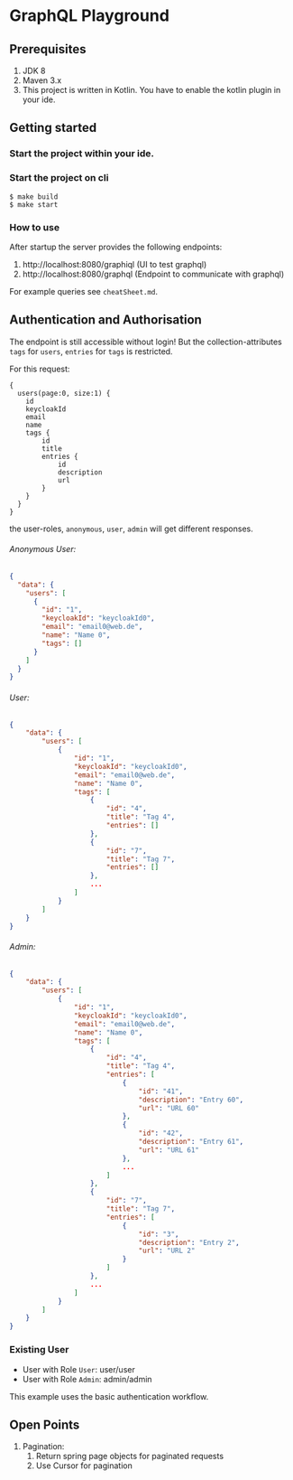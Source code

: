 # GraphQL Playground

## Prerequisites

1. JDK 8
2. Maven 3.x
3. This project is written in Kotlin. You have to enable the kotlin plugin in your ide.

## Getting started

###  Start the project within your ide.

### Start the project on cli

    $ make build
    $ make start
    
### How to use

After startup the server provides the following endpoints:

1.  http://localhost:8080/graphiql  (UI to test graphql)
2.  http://localhost:8080/graphql   (Endpoint to communicate with graphql)

For example queries see `cheatSheet.md`.

## Authentication and Authorisation

The endpoint is still accessible without login!
But the collection-attributes `tags` for `users`, `entries` for `tags` is restricted.

For this request:
```
{ 
  users(page:0, size:1) {
    id
    keycloakId
    email
    name
    tags {
        id
        title
        entries {
            id
            description
            url
        }
    }
  }
}
```
the user-roles, `anonymous`, `user`, `admin` will get different responses.

###### Anonymous User:
```json
{
  "data": {
    "users": [
      {
        "id": "1",
        "keycloakId": "keycloakId0",
        "email": "email0@web.de",
        "name": "Name 0",
        "tags": []
      }
    ]
  }
}
```
###### User:
````json
{
    "data": {
        "users": [
            {
                "id": "1",
                "keycloakId": "keycloakId0",            
                "email": "email0@web.de",
                "name": "Name 0",
                "tags": [
                    {
                        "id": "4",
                        "title": "Tag 4",
                        "entries": []
                    },
                    {
                        "id": "7",
                        "title": "Tag 7",
                        "entries": []
                    },
                    ...
                ]
            }
        ]
    }
}
````
###### Admin:
````json
{
    "data": {
        "users": [
            {
                "id": "1",
                "keycloakId": "keycloakId0",
                "email": "email0@web.de",
                "name": "Name 0",
                "tags": [
                    {
                        "id": "4",
                        "title": "Tag 4",
                        "entries": [
                            {
                                "id": "41",
                                "description": "Entry 60",
                                "url": "URL 60"
                            },
                            {
                                "id": "42",
                                "description": "Entry 61",
                                "url": "URL 61"
                            },
                            ...
                        ]
                    },
                    {
                        "id": "7",
                        "title": "Tag 7",
                        "entries": [
                            {
                                "id": "3",
                                "description": "Entry 2",
                                "url": "URL 2"
                            }
                        ]
                    },
                    ...
                ]
            }
        ]
    }
}
````

### Existing User

- User with Role `User`: user/user
- User with Role `Admin`: admin/admin

This example uses the basic authentication workflow. 

## Open Points

1. Pagination:
    1. Return spring page objects for paginated requests
    2. Use Cursor for pagination